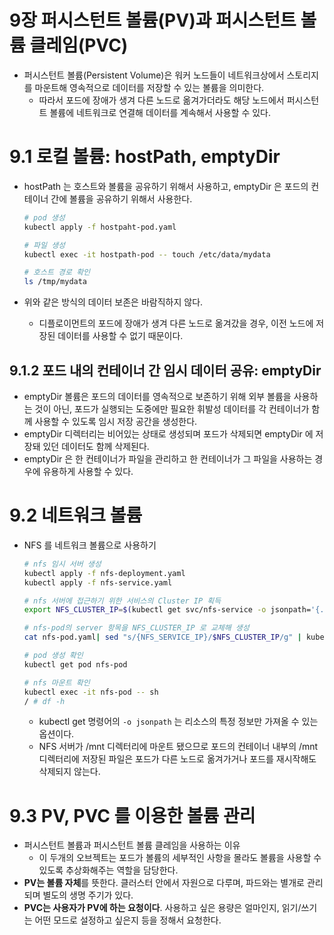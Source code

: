 # 9장 퍼시스턴트 볼륨(PV)과 퍼시스턴트 볼륨 클레임(PVC)

- 퍼시스턴트 볼륨(Persistent Volume)은 워커 노드들이 네트워크상에서 스토리지를 마운트해 영속적으로 데이터를 저장할 수 있는 볼륨을 의미한다.
    - 따라서 포드에 장애가 생겨 다른 노드로 옮겨가더라도 해당 노드에서 퍼시스턴트 볼륨에 네트워크로 연결해 데이터를 계속해서 사용할 수 있다.

# 9.1 로컬 볼륨: hostPath, emptyDir

- hostPath 는 호스트와 볼륨을 공유하기 위해서 사용하고, emptyDir 은 포드의 컨테이너 간에 볼륨을 공유하기 위해서 사용한다.

    ```bash
    # pod 생성
    kubectl apply -f hostpaht-pod.yaml
    
    # 파일 생성
    kubectl exec -it hostpath-pod -- touch /etc/data/mydata
    
    # 호스트 경로 확인
    ls /tmp/mydata
    ```

- 위와 같은 방식의 데이터 보존은 바람직하지 않다.
    - 디플로이먼트의 포드에 장애가 생겨 다른 노드로 옮겨갔을 경우, 이전 노드에 저장된 데이터를 사용할 수 없기 때문이다.

## 9.1.2 포드 내의 컨테이너 간 임시 데이터 공유: emptyDir

- emptyDir 볼륨은 포드의 데이터를 영속적으로 보존하기 위해 외부 볼륨을 사용하는 것이 아닌, 포드가 실행되는 도중에만 필요한 휘발성 데이터를 각 컨테이너가 함께 사용할 수 있도록 임시 저장 공간을 생성한다.
- emptyDir 디렉터리는 비어있는 상태로 생성되며 포드가 삭제되면 emptyDir 에 저장돼 있던 데이터도 함께 삭제된다.
- emptyDir 은 한 컨테이너가 파일을 관리하고 한 컨테이너가 그 파일을 사용하는 경우에 유용하게 사용할 수 있다.

# 9.2 네트워크 볼륨

- NFS 를 네트워크 볼륨으로 사용하기

    ```bash
    # nfs 임시 서버 생성
    kubectl apply -f nfs-deployment.yaml
    kubectl apply -f nfs-service.yaml
    
    # nfs 서버에 접근하기 위한 서비스의 Cluster IP 획득
    export NFS_CLUSTER_IP=$(kubectl get svc/nfs-service -o jsonpath='{.spec.clusterIP}')
    
    # nfs-pod의 server 항목을 NFS_CLUSTER_IP 로 교체해 생성
    cat nfs-pod.yaml| sed "s/{NFS_SERVICE_IP}/$NFS_CLUSTER_IP/g" | kubectl apply -f -
    
    # pod 생성 확인
    kubectl get pod nfs-pod
    
    # nfs 마운트 확인
    kubectl exec -it nfs-pod -- sh
    / # df -h
    ```

    - kubectl get 명령어의 `-o jsonpath` 는 리소스의 특정 정보만 가져올 수 있는 옵션이다.
    - NFS 서버가 /mnt 디렉터리에 마운트 됐으므로 포드의 컨테이너 내부의 /mnt 디렉터리에 저장된 파일은 포드가 다른 노드로 옮겨가거나 포드를 재시작해도 삭제되지 않는다.

# 9.3 PV, PVC 를 이용한 볼륨 관리

- 퍼시스턴트 볼륨과 퍼시스턴트 볼륨 클레임을 사용하는 이유
    - 이 두개의 오브젝트는 포드가 볼륨의 세부적인 사항을 몰라도 볼륨을 사용할 수 있도록 추상화해주는 역할을 담당한다.
- **PV는 볼륨 자체**를 뜻한다. 클러스터 안에서 자원으로 다루며, 파드와는 별개로 관리되며 별도의 생명 주기가 있다.
- **PVC는 사용자가 PV에 하는 요청이다**. 사용하고 싶은 용량은 얼마인지, 읽기/쓰기는 어떤 모드로 설정하고 싶은지 등을 정해서 요청한다.